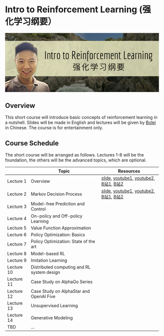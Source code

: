 # Intro to Reinforcement Learning (强化学习纲要）
![teaser](asset/teaser.png)
## Overview
This short course will introduce basic concepts of reinforcement learning in a nutshell. Slides will be made in English and lectures will be given by [Bolei](http://bzhou.ie.cuhk.edu.hk/) in Chinese. The course is for entertainment only.  

## Course Schedule
The short course will be arranged as follows. Lectures 1-8 will be the foundation, the others will be the advanced topics, which are optional.

|            	| Topic                                      	| Resources 	|
|------------	|--------------------------------------------	|-----------	|
|  Lecture 1 	| Overview                                   	|[slide](lecture1.pdf), [youtube1](https://www.youtube.com/watch?v=IkEF4LpH5Ys), [youtube2](https://www.youtube.com/watch?v=Qu8CPnnwplM), [B站1](https://www.bilibili.com/video/av96436833/), [B站2](https://www.bilibili.com/video/av96834288/)  |
|  Lecture 2 	| Markov Decision Process                    	| [slide](lecture2.pdf), [youtube1](https://www.youtube.com/watch?v=6yE9XiIB3hQ), [youtube2](https://www.youtube.com/watch?v=MIZbocCu7Sk), [B站1](https://www.bilibili.com/video/av98583371/), [B站2](https://www.bilibili.com/video/av98583913/) |
|  Lecture 3 	| Model-free Prediction and Control          	|           	|
|  Lecture 4 	| On-policy and Off-policy Learning          	|           	|
|  Lecture 5 	| Value Function Approximation               	|           	|
|  Lecture 6 	| Policy Optimization: Basics                	|           	|
|  Lecture 7 	| Policy Optimization: State of the art      	|           	|
|  Lecture 8 	| Model-based RL                             	|           	|
|  Lecture 9 	| Imitation Learning                         	|           	|
| Lecture 10 	| Distributed computing and RL system design 	|           	|
| Lecture 11 	| Case Study on AlphaGo Series               	|           	|
| Lecture 12 	| Case Study on AlphaStar and OpenAI Five    	|           	|
| Lecture 13 	| Unsupervised Learning                      	|           	|
| Lecture 14 	| Generative Modeling                        	|           	|
| TBD        	| ...                                        	|           	|

